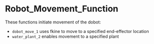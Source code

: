 # Robot_Movement_Function
These functions initiate movement of the dobot:
* `dobot_move_1` uses fkine to move to a specified end-effector location
* `water_plant_2` enables movement to a specified plant